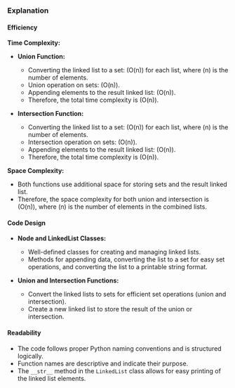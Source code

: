 ### Explanation

#### Efficiency

**Time Complexity:**
- **Union Function:**
  - Converting the linked list to a set: \(O(n)\) for each list, where \(n\) is the number of elements.
  - Union operation on sets: \(O(n)\).
  - Appending elements to the result linked list: \(O(n)\).
  - Therefore, the total time complexity is \(O(n)\).
  
- **Intersection Function:**
  - Converting the linked list to a set: \(O(n)\) for each list, where \(n\) is the number of elements.
  - Intersection operation on sets: \(O(n)\).
  - Appending elements to the result linked list: \(O(n)\).
  - Therefore, the total time complexity is \(O(n)\).

**Space Complexity:**
- Both functions use additional space for storing sets and the result linked list.
- Therefore, the space complexity for both union and intersection is \(O(n)\), where \(n\) is the number of elements in the combined lists.

#### Code Design

- **Node and LinkedList Classes:**
  - Well-defined classes for creating and managing linked lists.
  - Methods for appending data, converting the list to a set for easy set operations, and converting the list to a printable string format.
  
- **Union and Intersection Functions:**
  - Convert the linked lists to sets for efficient set operations (union and intersection).
  - Create a new linked list to store the result of the union or intersection.

#### Readability

- The code follows proper Python naming conventions and is structured logically.
- Function names are descriptive and indicate their purpose.
- The `__str__` method in the `LinkedList` class allows for easy printing of the linked list elements.
